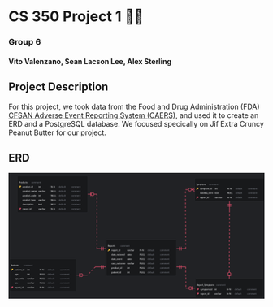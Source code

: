 # CS 350 Project 1 🥜🧈
### Group 6
#### Vito Valenzano, Sean Lacson Lee, Alex Sterling

## Project Description
For this project, we took data from the Food and Drug Administration (FDA) [CFSAN Adverse Event Reporting System (CAERS)](https://www.fda.gov/food/compliance-enforcement-food/cfsan-adverse-event-reporting-system-caers), and used it to create an ERD and a PostgreSQL database. We focused specically on Jif Extra Cruncy Peanut Butter for our project. 

## ERD
![image](erd.png)